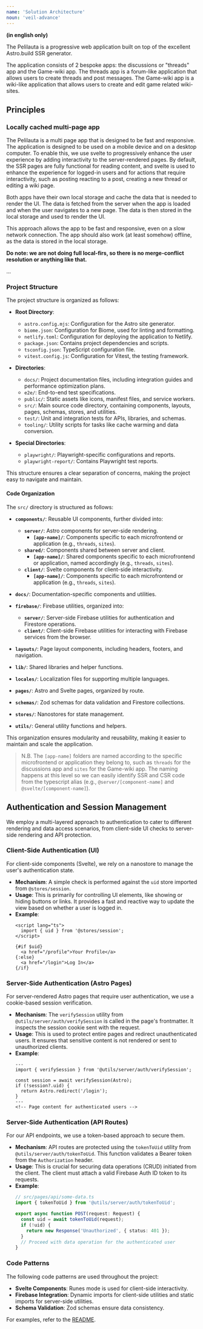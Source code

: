 ```yaml
---
name: 'Solution Architecture'
noun: 'veil-advance'
---
```


**(in english only)**

The Pelilauta is a progressive web application built on top of the excellent Astro.build SSR generator.

The application consists of 2 bespoke apps: the discussions or "threads" app and the Game-wiki app. The threads app is a forum-like application that allows users to create threads and post messages. The Game-wiki app is a wiki-like application that allows users to create and edit game related wiki-sites.

## Principles

### Locally cached multi-page app

The Pelilauta is a multi page app that is designed to be fast and responsive. The application is designed to be used on a mobile device and on a desktop computer. To enable this, we use svelte to progressively enhance the user experience by adding interactivity to the server-rendered pages. By default, the SSR pages are fully functional for reading content, and svelte is used to enhance the experience for logged-in users and for actions that require interactivity, such as posting reacting to a post, creating a new thread or editing a wiki page.

Both apps have their own local storage and cache the data that is needed to render the UI. The data is fetched from the server when the app is loaded and when the user navigates to a new page. The data is then stored in the local storage and used to render the UI.

This approach allows the app to be fast and responsive, even on a slow network connection. The app should also work (at least somehow) offline, as the data is stored in the local storage.

**Do note: we are not doing full local-firs, so there is no merge-conflict resolution or anything like that.**

...

### Project Structure

The project structure is organized as follows:

- **Root Directory**:
  - `astro.config.mjs`: Configuration for the Astro site generator.
  - `biome.json`: Configuration for Biome, used for linting and formatting.
  - `netlify.toml`: Configuration for deploying the application to Netlify.
  - `package.json`: Contains project dependencies and scripts.
  - `tsconfig.json`: TypeScript configuration file.
  - `vitest.config.js`: Configuration for Vitest, the testing framework.

- **Directories**:
  - `docs/`: Project documentation files, including integration guides and performance optimization plans.
  - `e2e/`: End-to-end test specifications.
  - `public/`: Static assets like icons, manifest files, and service workers.
  - `src/`: Main source code directory, containing components, layouts, pages, schemas, stores, and utilities.
  - `test/`: Unit and integration tests for APIs, libraries, and schemas.
  - `tooling/`: Utility scripts for tasks like cache warming and data conversion.

- **Special Directories**:
  - `playwright/`: Playwright-specific configurations and reports.
  - `playwright-report/`: Contains Playwright test reports.

This structure ensures a clear separation of concerns, making the project easy to navigate and maintain.

#### Code Organization

The `src/` directory is structured as follows:

- **`components/`**: Reusable UI components, further divided into:
  - **`server/`**: Astro components for server-side rendering.
    - **`[app-name]/`**: Components specific to each microfrontend or application (e.g., `threads`, `sites`).
  - **`shared/`**: Components shared between server and client.
    - **`[app-name]/`**: Shared components specific to each microfrontend or application, named accordingly (e.g., `threads`, `sites`).
  - **`client/`**: Svelte components for client-side interactivity.
    - **`[app-name]/`**: Components specific to each microfrontend or application (e.g., `threads`, `sites`).

- **`docs/`**: Documentation-specific components and utilities.
- **`firebase/`**: Firebase utilities, organized into:
  - **`server/`**: Server-side Firebase utilities for authentication and Firestore operations.
  - **`client/`**: Client-side Firebase utilities for interacting with Firebase services from the browser.

- **`layouts/`**: Page layout components, including headers, footers, and navigation.
- **`lib/`**: Shared libraries and helper functions.
- **`locales/`**: Localization files for supporting multiple languages.
- **`pages/`**: Astro and Svelte pages, organized by route.
- **`schemas/`**: Zod schemas for data validation and Firestore collections.
- **`stores/`**: Nanostores for state management.
- **`utils/`**: General utility functions and helpers.

This organization ensures modularity and reusability, making it easier to maintain and scale the application.

> N.B. The `[app-name]` folders are named according to the specific microfrontend or application they belong to, such as `threads` for the discussions app and `sites` for the Game-wiki app. The naming happens
> at this level so we can easily identify SSR and CSR code from the typescript alias (e.g., `@server/[component-name]` and `@svelte/[component-name]`).

## Authentication and Session Management

We employ a multi-layered approach to authentication to cater to different rendering and data access scenarios, from client-side UI checks to server-side rendering and API protection.

### Client-Side Authentication (UI)

For client-side components (Svelte), we rely on a nanostore to manage the user's authentication state.

- **Mechanism**: A simple check is performed against the `uid` store imported from `@stores/session`.
- **Usage**: This is primarily for controlling UI elements, like showing or hiding buttons or links. It provides a fast and reactive way to update the view based on whether a user is logged in.
- **Example**:
  ```svelte
  <script lang="ts">
    import { uid } from '@stores/session';
  </script>

  {#if $uid}
    <a href="/profile">Your Profile</a>
  {:else}
    <a href="/login">Log In</a>
  {/if}
  ```

### Server-Side Authentication (Astro Pages)

For server-rendered Astro pages that require user authentication, we use a cookie-based session verification.

- **Mechanism**: The `verifySession` utility from `@utils/server/auth/verifySession` is called in the page's frontmatter. It inspects the session cookie sent with the request.
- **Usage**: This is used to protect entire pages and redirect unauthenticated users. It ensures that sensitive content is not rendered or sent to unauthorized clients.
- **Example**:
  ```astro
  ---
  import { verifySession } from '@utils/server/auth/verifySession';

  const session = await verifySession(Astro);
  if (!session?.uid) {
    return Astro.redirect('/login');
  }
  ---
  <!-- Page content for authenticated users -->
  ```

### Server-Side Authentication (API Routes)

For our API endpoints, we use a token-based approach to secure them.

- **Mechanism**: API routes are protected using the `tokenToUid` utility from `@utils/server/auth/tokenToUid`. This function validates a Bearer token from the `Authorization` header.
- **Usage**: This is crucial for securing data operations (CRUD) initiated from the client. The client must attach a valid Firebase Auth ID token to its requests.
- **Example**:
  ```typescript
  // src/pages/api/some-data.ts
  import { tokenToUid } from '@utils/server/auth/tokenToUid';

  export async function POST(request: Request) {
    const uid = await tokenToUid(request);
    if (!uid) {
      return new Response('Unauthorized', { status: 401 });
    }
    // Proceed with data operation for the authenticated user
  }
  ```

### Code Patterns

The following code patterns are used throughout the project:

- **Svelte Components**: Runes mode is used for client-side interactivity.
- **Firebase Integration**: Dynamic imports for client-side utilities and static imports for server-side utilities.
- **Schema Validation**: Zod schemas ensure data consistency.

For examples, refer to the [README](../../README.md).